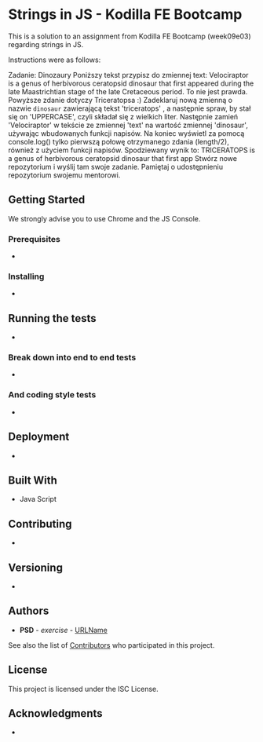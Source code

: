 # Strings in JS - Kodilla FE Bootcamp

This is a solution to an assignment from Kodilla FE Bootcamp (week09e03) regarding strings in JS.

Instructions were as follows:

Zadanie: Dinozaury
Poniższy tekst przypisz do zmiennej text:
Velociraptor is a genus of herbivorous ceratopsid dinosaur that first appeared during the late Maastrichtian stage of the late Cretaceous period.
To nie jest prawda. Powyższe zdanie dotyczy Triceratopsa :)
Zadeklaruj nową zmienną o nazwie `dinosaur` zawierającą tekst 'triceratops' , a następnie spraw, by stał się on 'UPPERCASE', czyli składał się z wielkich liter.
Następnie zamień 'Velociraptor' w tekście ze zmiennej 'text' na wartość zmiennej 'dinosaur', używając wbudowanych funkcji napisów.
Na koniec wyświetl za pomocą console.log() tylko pierwszą połowę otrzymanego zdania (length/2), również z użyciem funkcji napisów.
Spodziewany wynik to:
TRICERATOPS is a genus of herbivorous ceratopsid dinosaur that first app
Stwórz nowe repozytorium i wyślij tam swoje zadanie. Pamiętaj o udostępnieniu repozytorium swojemu mentorowi.

## Getting Started

We strongly advise you to use Chrome and the JS Console. 

### Prerequisites

-

### Installing

-

## Running the tests

-

### Break down into end to end tests

-

### And coding style tests

-

## Deployment

-

## Built With
* Java Script

## Contributing
-

## Versioning

-

## Authors

* **PSD** - *exercise* - [URLName](URL)

See also the list of [Contributors](https://github.com/psdubowik/kodilla-w09e03-js-strings/graphs/contributors) who participated in this project.

## License

This project is licensed under the ISC License.

## Acknowledgments
-

